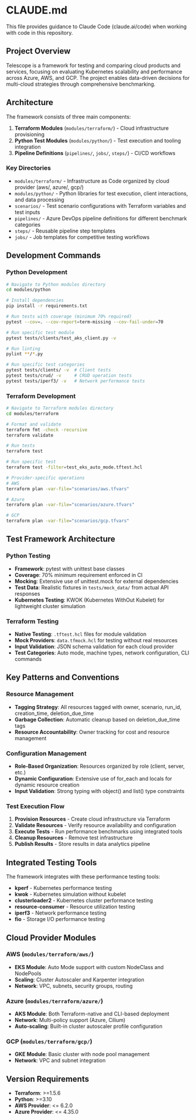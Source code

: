 # CLAUDE.md

This file provides guidance to Claude Code (claude.ai/code) when working with code in this repository.

## Project Overview

Telescope is a framework for testing and comparing cloud products and services, focusing on evaluating Kubernetes scalability and performance across Azure, AWS, and GCP. The project enables data-driven decisions for multi-cloud strategies through comprehensive benchmarking.

## Architecture

The framework consists of three main components:

1. **Terraform Modules** (`modules/terraform/`) - Cloud infrastructure provisioning
2. **Python Test Modules** (`modules/python/`) - Test execution and tooling integration
3. **Pipeline Definitions** (`pipelines/`, `jobs/`, `steps/`) - CI/CD workflows

### Key Directories

- `modules/terraform/` - Infrastructure as Code organized by cloud provider (aws/, azure/, gcp/)
- `modules/python/` - Python libraries for test execution, client interactions, and data processing
- `scenarios/` - Test scenario configurations with Terraform variables and test inputs
- `pipelines/` - Azure DevOps pipeline definitions for different benchmark categories
- `steps/` - Reusable pipeline step templates
- `jobs/` - Job templates for competitive testing workflows

## Development Commands

### Python Development

```bash
# Navigate to Python modules directory
cd modules/python

# Install dependencies
pip install -r requirements.txt

# Run tests with coverage (minimum 70% required)
pytest --cov=. --cov-report=term-missing --cov-fail-under=70

# Run specific test module
pytest tests/clients/test_aks_client.py -v

# Run linting
pylint **/*.py

# Run specific test categories
pytest tests/clients/ -v  # Client tests
pytest tests/crud/ -v     # CRUD operation tests
pytest tests/iperf3/ -v   # Network performance tests
```

### Terraform Development

```bash
# Navigate to Terraform modules directory
cd modules/terraform

# Format and validate
terraform fmt -check -recursive
terraform validate

# Run tests
terraform test

# Run specific test
terraform test -filter=test_eks_auto_mode.tftest.hcl

# Provider-specific operations
# AWS
terraform plan -var-file="scenarios/aws.tfvars"

# Azure
terraform plan -var-file="scenarios/azure.tfvars"

# GCP
terraform plan -var-file="scenarios/gcp.tfvars"
```

## Test Framework Architecture

### Python Testing
- **Framework**: pytest with unittest base classes
- **Coverage**: 70% minimum requirement enforced in CI
- **Mocking**: Extensive use of unittest.mock for external dependencies
- **Test Data**: Realistic fixtures in `tests/mock_data/` from actual API responses
- **Kubernetes Testing**: KWOK (Kubernetes WithOut Kubelet) for lightweight cluster simulation

### Terraform Testing
- **Native Testing**: `.tftest.hcl` files for module validation
- **Mock Providers**: `data.tfmock.hcl` for testing without real resources
- **Input Validation**: JSON schema validation for each cloud provider
- **Test Categories**: Auto mode, machine types, network configuration, CLI commands

## Key Patterns and Conventions

### Resource Management
- **Tagging Strategy**: All resources tagged with owner, scenario, run_id, creation_time, deletion_due_time
- **Garbage Collection**: Automatic cleanup based on deletion_due_time tags
- **Resource Accountability**: Owner tracking for cost and resource management

### Configuration Management
- **Role-Based Organization**: Resources organized by role (client, server, etc.)
- **Dynamic Configuration**: Extensive use of for_each and locals for dynamic resource creation
- **Input Validation**: Strong typing with object() and list() type constraints

### Test Execution Flow
1. **Provision Resources** - Create cloud infrastructure via Terraform
2. **Validate Resources** - Verify resource availability and configuration
3. **Execute Tests** - Run performance benchmarks using integrated tools
4. **Cleanup Resources** - Remove test infrastructure
5. **Publish Results** - Store results in data analytics pipeline

## Integrated Testing Tools

The framework integrates with these performance testing tools:
- **kperf** - Kubernetes performance testing
- **kwok** - Kubernetes simulation without kubelet
- **clusterloader2** - Kubernetes cluster performance testing
- **resource-consumer** - Resource utilization testing
- **iperf3** - Network performance testing
- **fio** - Storage I/O performance testing

## Cloud Provider Modules

### AWS (`modules/terraform/aws/`)
- **EKS Module**: Auto Mode support with custom NodeClass and NodePools
- **Scaling**: Cluster Autoscaler and Karpenter integration
- **Network**: VPC, subnets, security groups, routing

### Azure (`modules/terraform/azure/`)
- **AKS Module**: Both Terraform-native and CLI-based deployment
- **Network**: Multi-policy support (Azure, Cilium)
- **Auto-scaling**: Built-in cluster autoscaler profile configuration

### GCP (`modules/terraform/gcp/`)
- **GKE Module**: Basic cluster with node pool management
- **Network**: VPC and subnet integration

## Version Requirements
- **Terraform**: >=1.5.6
- **Python**: >=3.10
- **AWS Provider**: <= 6.2.0
- **Azure Provider**: <= 4.35.0